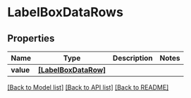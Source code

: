 # LabelBoxDataRows


## Properties
Name | Type | Description | Notes
------------ | ------------- | ------------- | -------------
**value** | [**[LabelBoxDataRow]**](LabelBoxDataRow.md) |  | 

[[Back to Model list]](../README.md#documentation-for-models) [[Back to API list]](../README.md#documentation-for-api-endpoints) [[Back to README]](../README.md)


